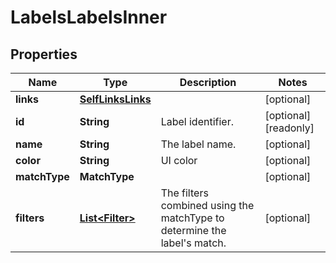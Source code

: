 

# LabelsLabelsInner


## Properties

| Name | Type | Description | Notes |
|------------ | ------------- | ------------- | -------------|
|**links** | [**SelfLinksLinks**](SelfLinksLinks.md) |  |  [optional] |
|**id** | **String** | Label identifier. |  [optional] [readonly] |
|**name** | **String** | The label name. |  [optional] |
|**color** | **String** | UI color |  [optional] |
|**matchType** | **MatchType** |  |  [optional] |
|**filters** | [**List&lt;Filter&gt;**](Filter.md) | The filters combined using the matchType to determine the label&#39;s match. |  [optional] |



